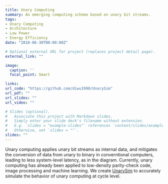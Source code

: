```yaml
---
title: Unary Computing
summary: An emerging computing scheme based on unary bit streams.
tags:
- Unary Computing
- Architecture
- Low Power
- Energy Efficiency
date: "2018-06-30T00:00:00Z"

# Optional external URL for project (replaces project detail page).
external_link: ""

image:
  caption: ''
  focal_point: Smart

links:
url_code: "https://github.com/diwu1990/UnarySim"
url_pdf: ""
url_slides: ""
url_video: ""

# Slides (optional).
#   Associate this project with Markdown slides.
#   Simply enter your slide deck's filename without extension.
#   E.g. `slides = "example-slides"` references `content/slides/example-slides.md`.
#   Otherwise, set `slides = ""`.
slides: ""
---
```


Unary computing applies unary bit streams as internal data, and mitigates the conversion of data from unary to binary in converntional computers, leading to less system-level latency, as in the diagram.
Currently, unary computing has already been applied to low-density parity-check code, image processing and machine learning. We create [UnarySim](https://github.com/diwu1990/UnarySim) to accurately simulate the behavior of unary computing at cycle level.
